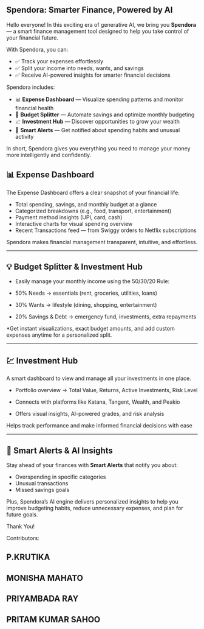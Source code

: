 ## Spendora: Smarter Finance, Powered by AI

Hello everyone! In this exciting era of generative AI, we bring you **Spendora** — a smart finance management tool designed to help you take control of your financial future.

With Spendora, you can:

- ✅ Track your expenses effortlessly  
- ✅ Split your income into needs, wants, and savings  
- ✅ Receive AI-powered insights for smarter financial decisions  

Spendora includes:

- 📊 **Expense Dashboard** — Visualize spending patterns and monitor financial health  
- 💸 **Budget Splitter** — Automate savings and optimize monthly budgeting  
- 📈 **Investment Hub** — Discover opportunities to grow your wealth  
- 🔔 **Smart Alerts** — Get notified about spending habits and unusual activity  

In short, Spendora gives you everything you need to manage your money more intelligently and confidently.

## 📊 Expense Dashboard

The Expense Dashboard offers a clear snapshot of your financial life:

- Total spending, savings, and monthly budget at a glance  
- Categorized breakdowns (e.g., food, transport, entertainment)  
- Payment method insights (UPI, card, cash)  
- Interactive charts for visual spending overview  
- Recent Transactions feed — from Swiggy orders to Netflix subscriptions  

Spendora makes financial management transparent, intuitive, and effortless.

---

## 💡 Budget Splitter & Investment Hub

- Easily manage your monthly income using the 50/30/20 Rule:

- 50% Needs → essentials (rent, groceries, utilities, loans)

- 30% Wants → lifestyle (dining, shopping, entertainment)

- 20% Savings & Debt → emergency fund, investments, extra repayments

*Get instant visualizations, exact budget amounts, and add custom expenses anytime for a personalized split.

---

## 💹 Investment Hub

A smart dashboard to view and manage all your investments in one place.

- Portfolio overview → Total Value, Returns, Active Investments, Risk Level

- Connects with platforms like Katana, Tangent, Wealth, and Peakio

- Offers visual insights, AI-powered grades, and risk analysis

Helps track performance and make informed financial decisions with ease

---

## 🔔 Smart Alerts & AI Insights

Stay ahead of your finances with **Smart Alerts** that notify you about:

- Overspending in specific categories  
- Unusual transactions  
- Missed savings goals  

Plus, Spendora’s AI engine delivers personalized insights to help you improve budgeting habits, reduce unnecessary expenses, and plan for future goals.

Thank You!

Contributors:
## P.KRUTIKA
## MONISHA MAHATO
## PRIYAMBADA RAY
## PRITAM KUMAR SAHOO
